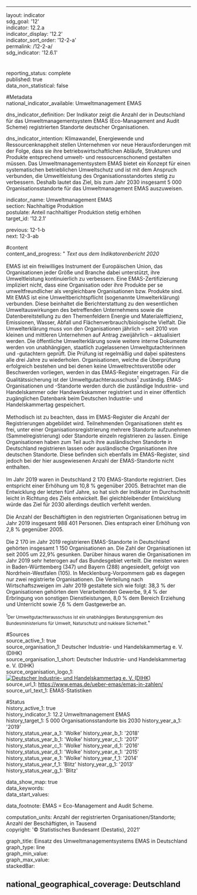 ---

layout: indicator    
sdg_goal: '12'    
indicator: 12.2.a    
indicator_display: '12.2'    
indicator_sort_order: '12-2-a'    
permalink: /12-2-a/    
sdg_indicator: '12.6.1'    

#    
reporting_status: complete    
published: true    
data_non_statistical: false    


#Metadata    
national_indicator_available: Umweltmanagement EMAS    
    
dns_indicator_definition: Der Indikator zeigt die Anzahl der in Deutschland für das Umweltmanagementsystem EMAS (Eco-Management and Audit Scheme) registrierten Standorte deutscher Organisationen.    
    
dns_indicator_intention: Klimawandel, Energiewende und Ressourcenknappheit stellen Unternehmen vor neue Herausforderungen mit der Folge, dass sie ihre betriebswirtschaftlichen Abläufe, Strukturen und Produkte entsprechend umwelt- und ressourcenschonend gestalten müssen. Das Umweltmanagementsystem EMAS bietet ein Konzept für einen systematischen betrieblichen Umweltschutz und ist mit dem Anspruch verbunden, die Umweltleistung des Organisationsstandortes stetig zu verbessern. Deshalb lautet das Ziel, bis zum Jahr 2030 insgesamt 5 000 Organisationsstandorte für das Umweltmanagement EMAS auszuweisen.    
    
indicator_name: Umweltmanagement EMAS    
section: Nachhaltige Produktion    
postulate: Anteil nachhaltiger Produktion stetig erhöhen    
target_id: '12.2.1'    
    
previous: 12-1-b    
next: 12-3-ab    
    
#content    
content_and_progress: "<i> Text aus dem Indikatorenbericht 2020</i><br><br>EMAS ist ein freiwilliges Instrument der Europäischen Union, das Organisationen jeder Größe und Branche dabei unterstützt, ihre Umweltleistung kontinuierlich zu verbessern. Eine EMAS-Zertifizierung impliziert nicht, dass eine Organisation oder ihre Produkte per se umweltfreundlicher als vergleichbare Organisationen bzw. Produkte sind. Mit EMAS ist eine Umweltberichtspflicht (sogenannte Umwelterklärung) verbunden. Diese beinhaltet die Berichterstattung zu den wesentlichen Umweltauswirkungen des betreffenden Unternehmens sowie die Datenbereitstellung zu den Themenfeldern Energie und Materialeffizienz, Emissionen, Wasser, Abfall und Flächenverbrauch/biologische Vielfalt. Die Umwelterklärung muss von den Organisationen jährlich – seit 2010 von kleinen und mittleren Unternehmen auf Antrag zweijährlich – aktualisiert werden. Die öffentliche Umwelterklärung sowie weitere interne Dokumente werden von unabhängigen, staatlich zugelassenen Umweltgutachterinnen und -gutachtern geprüft. Die Prüfung ist regelmäßig und dabei spätestens alle drei Jahre zu wiederholen. Organisationen, welche die Überprüfung erfolgreich bestehen und bei denen keine Umweltrechtsverstöße oder Beschwerden vorliegen, werden in das EMAS-Register eingetragen. Für die Qualitätssicherung ist der Umweltgutachterausschuss<sup>1</sup>  zuständig. EMAS-Organisationen und -Standorte werden durch die zuständige Industrie- und Handelskammer oder Handwerkskammer registriert und in einer öffentlich zugänglichen Datenbank beim Deutschen Industrie- und Handelskammertag gespeichert.<br><br>Methodisch ist zu beachten, dass im EMAS-Register die Anzahl der Registrierungen abgebildet wird. Teilnehmenden Organisationen steht es frei, unter einer Organisationsregistrierung mehrere Standorte aufzunehmen (Sammelregistrierung) oder Standorte einzeln registrieren zu lassen. Einige Organisationen haben zum Teil auch ihre ausländischen Standorte in Deutschland registrieren lassen oder ausländische Organisationen ihre deutschen Standorte. Diese befinden sich ebenfalls im EMAS-Register, sind jedoch bei der hier ausgewiesenen Anzahl der EMAS-Standorte nicht enthalten.<br><br>Im Jahr 2019 waren in Deutschland 2 170 EMAS-Standorte registriert. Dies entspricht einer Erhöhung um 10,8 % gegenüber 2005. Betrachtet man die Entwicklung der letzten fünf Jahre, so hat sich der Indikator im Durchschnitt leicht in Richtung des Ziels entwickelt. Bei gleichbleibender Entwicklung würde das Ziel für 2030 allerdings deutlich verfehlt werden.<br><br>Die Anzahl der Beschäftigten in den registrierten Organisationen betrug im Jahr 2019 insgesamt 988 401 Personen. Dies entsprach einer Erhöhung von 2,8 % gegenüber 2005.<br><br>Die 2 170 im Jahr 2019 registrieren EMAS-Standorte in Deutschland gehörten insgesamt 1 150 Organisationen an. Die Zahl der Organisationen ist seit 2005 um 22,9% gesunken. Darüber hinaus waren die Organisationen im Jahr 2019 sehr heterogen auf das Bundesgebiet verteilt. Die meisten waren in Baden-Württemberg (347) und Bayern (288) angesiedelt, gefolgt von Nordrhein-Westfalen (105). In Mecklenburg-Vorpommern gab es dagegen nur zwei registrierte Organisationen. Die Verteilung nach Wirtschaftszweigen im Jahr 2019 gestaltete sich wie folgt: 38,3 % der Organisationen gehörten dem Verarbeitenden Gewerbe, 9,4 % der Erbringung von sonstigen Dienstleistungen, 8,0 % dem Bereich Erziehung und Unterricht sowie 7,6 % dem Gastgewerbe an.<br><br><small><sup>1</sup>Der Umweltgutachterausschuss ist ein unabhängiges Beratungsgremium des Bundesministeriums für Umwelt, Naturschutz und nukleare Sicherheit.</small>"    
    
#Sources    
source_active_1: true                    
source_organisation_1: Deutscher Industrie- und Handelskammertag e. V. (DIHK)                    
source_organisation_1_short: Deutscher Industrie- und Handelskammertag e. V. (DIHK)                    
source_organisation_logo_1: <a href="https://www.dihk.de/de"><img src="https://g205sdgs.github.io/sdg-indicators/public/logos/dihk.png" alt=" Deutscher Industrie- und Handelskammertag e. V. (DIHK)" title="Klicken Sie hier um zu der Homepage der Organisation zu gelangen" /></a>                    
source_url_1: https://www.emas.de/ueber-emas/emas-in-zahlen/                        
source_url_text_1: EMAS-Statistiken                        
    
#Status    
history_active_1: true                    
history_indicator_1: 12.2 Umweltmanagement EMAS                    
history_target_1:  5 000 Organisationsstandorte bis 2030
history_year_a_1: '2019'                            
history_status_year_a_1: 'Wolke'
history_year_b_1: '2018'                            
history_status_year_b_1: 'Wolke'
history_year_c_1: '2017'                            
history_status_year_c_1: 'Wolke'
history_year_d_1: '2016'                            
history_status_year_d_1: 'Wolke'
history_year_e_1: '2015'                            
history_status_year_e_1: 'Wolke'
history_year_f_1: '2014'                            
history_status_year_f_1: 'Blitz'
history_year_g_1: '2013'                            
history_status_year_g_1: 'Blitz'    

data_show_map: true    
data_keywords:    
data_start_values:     
    
data_footnote: EMAS = Eco-Management and Audit Scheme.    
    
computation_units: Anzahl der registrierten Organisationen/Standorte; Anzahl der Beschäftigten, in Tausend    
copyright: '&copy; Statistisches Bundesamt (Destatis), 2021'
    
graph_title: Einsatz des Umweltmanagementsystems EMAS in Deutschland    
graph_type: line    
graph_min_value:     
graph_max_value:     
stackedBar:    

national_geographical_coverage: Deutschland    
---    